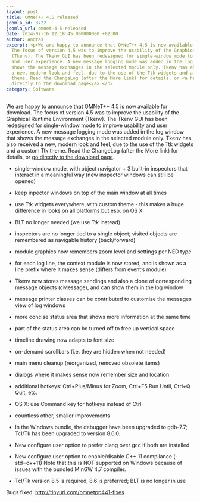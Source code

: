 ```yaml
---
layout: post
title: OMNeT++ 4.5 released
joomla_id: 3722
joomla_url: omnet-4-5-released
date: 2014-07-16 12:18:45.000000000 +02:00
author: Andras
excerpt: <p>We are happy to announce that OMNeT++ 4.5 is now available for download.
  The focus of version 4.5 was to improve the usability of the Graphical Runtime Environment
  (Tkenv). The Tkenv GUI has been redesigned for single-window mode to improve usability
  and user experience. A new message logging mode was added in the log window that
  shows the message exchanges in the selected module only. Tkenv has also received
  a new, modern look and feel, due to the use of the Ttk widgets and a custom Ttk
  theme. Read the ChangeLog (after the More link) for details, or <a href="/download/old">go
  directly to the download page</a>.</p>
category: Software
---
```

<p>We are happy to announce that OMNeT++ 4.5 is now available for download. The focus of version 4.5 was to improve the usability of the Graphical Runtime Environment (Tkenv). The Tkenv GUI has been redesigned for single-window mode to improve usability and user experience. A new message logging mode was added in the log window that shows the message exchanges in the selected module only. Tkenv has also received a new, modern look and feel, due to the use of the Ttk widgets and a custom Ttk theme. Read the ChangeLog (after the More link) for details, or <a href="/download/old">go directly to the download page</a>.</p>

<div>
<div>
<ul>
<li>
<p>single-window mode, with object navigator + 3 built-in inspectors that interact in a meaningful way (new inspector windows can still be opened)</p>
</li>
<li>
<p>keep inpector windows on top of the main window at all times</p>
</li>
<li>
<p>use Ttk widgets everywhere, with custom theme - this makes a huge difference in looks on all platforms but esp. on OS X</p>
</li>
<li>
<p>BLT no longer needed (we use Ttk instead)</p>
</li>
<li>
<p>inspectors are no longer tied to a single object; visited objects are remembered as navigable history (back/forward)</p>
</li>
<li>
<p>module graphics now remembers zoom level and settings per NED type</p>
</li>
<li>
<p>for each log line, the context module is now stored, and is shown as a line prefix where it makes sense (differs from event’s module)</p>
</li>
<li>
<p>Tkenv now stores message sendings and also a clone of corresponding message objects (cMessage), and can show them in the log window</p>
</li>
<li>
<p>message printer classes can be contributed to customize the messages view of log windows</p>
</li>
<li>
<p>more concise status area that shows more information at the same time</p>
</li>
<li>
<p>part of the status area can be turned off to free up vertical space</p>
</li>
<li>
<p>timeline drawing now adapts to font size</p>
</li>
<li>
<p>on-demand scrollbars (i.e. they are hidden when not needed)</p>
</li>
<li>
<p>main menu cleanup (reorganized, removed obsolete items)</p>
</li>
<li>
<p>dialogs where it makes sense now remember size and location</p>
</li>
<li>
<p>additional hotkeys: Ctrl+Plus/Minus for Zoom, Ctrl+F5 Run Until, Ctrl+Q Quit, etc.</p>
</li>
<li>
<p>OS X: use Command key for hotkeys instead of Ctrl</p>
</li>
<li>
<p>countless other, smaller improvements</p>
</li>
</ul>
<ul>
<li>
<p>In the Windows bundle, the debugger have been upgraded to gdb-7.7; Tcl/Tk has been upgraded to version 8.6.0.</p>
</li>
<li>
<p>New configure.user option to prefer clang over gcc if both are installed</p>
</li>
<li>
<p>New configure.user option to enable/disable C++ 11 compilance (-std=c++11) Note that this is NOT supported on Windows because of issues with the bundled MinGW 4.7 compiler.</p>
</li>
<li>
<p>Tcl/Tk version 8.5 is required, 8.6 is preferred; BLT is no longer in use</p>
</li>
</ul>
</div>
<div>
<p>Bugs fixed: <a href="http://tinyurl.com/omnetpp441-fixes">http://tinyurl.com/omnetpp441-fixes</a></p>
</div>
</div>
